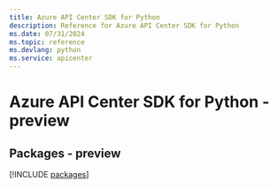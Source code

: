 ```yaml
---
title: Azure API Center SDK for Python
description: Reference for Azure API Center SDK for Python
ms.date: 07/31/2024
ms.topic: reference
ms.devlang: python
ms.service: apicenter
---
```

# Azure API Center SDK for Python - preview
## Packages - preview
[!INCLUDE [packages](api-center-index.md)]
